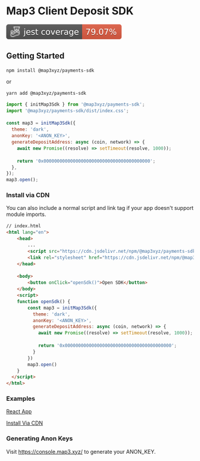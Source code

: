 # Map3 Client Deposit SDK

![Jest coverage](./badges/coverage-jest%20coverage.svg)

## Getting Started

```
npm install @map3xyz/payments-sdk
```

or

```
yarn add @map3xyz/payments-sdk
```

```js
import { initMap3Sdk } from '@map3xyz/payments-sdk';
import '@map3xyz/payments-sdk/dist/index.css';

const map3 = initMap3Sdk({
  theme: 'dark',
  anonKey: '<ANON_KEY>',
  generateDepositAddress: async (coin, network) => {
    await new Promise((resolve) => setTimeout(resolve, 1000));

    return '0x0000000000000000000000000000000000000000';
  },
});
map3.open();
```

### Install via CDN

You can also include a normal script and link tag if your app doesn't support module imports.

```html
// index.html
<html lang="en">
    <head>
        ...
        <script src="https://cdn.jsdelivr.net/npm/@map3xyz/payments-sdk/dist/index.js"></script>
        <link rel="stylesheet" href="https://cdn.jsdelivr.net/npm/@map3xyz/payments-sdk/dist/index.css"></link>
    </head>

    <body>
        <button onClick="openSdk()">Open SDK</button>
    </body>
    <script>
    function openSdk() {
        const map3 = initMap3Sdk({
          theme: 'dark',
          anonKey: '<ANON_KEY>',
          generateDepositAddress: async (coin, network) => {
            await new Promise((resolve) => setTimeout(resolve, 1000));

            return '0x0000000000000000000000000000000000000000';
          }
        })
        map3.open()
    }
  </script>
</html>
```

### Examples
[React App](https://codesandbox.io/s/map3-sdk-react-example-du4ow8)

[Install Via CDN](https://codesandbox.io/s/map3-sdk-cdn-demo-l9t2x5)

### Generating Anon Keys

Visit https://console.map3.xyz/ to generate your ANON_KEY.

